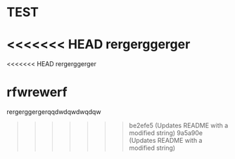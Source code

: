# TEST
<<<<<<< HEAD
rergerggerger
=======
<<<<<<< HEAD
rergerggerger

rfwrewerf
=======
rergerggergerqqdwdqwdwqdqw
>>>>>>> be2efe5 (Updates README with a modified string)
>>>>>>> 9a5a90e (Updates README with a modified string)

